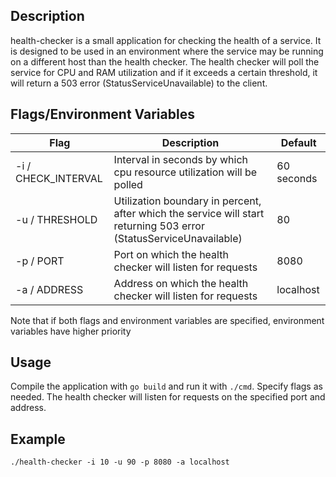 ## Description
health-checker is a small application for checking the health of a service. 
It is designed to be used in an environment where the service may be running on a different host than the 
health checker. The health checker will poll the service for CPU and RAM utilization and if it exceeds a certain threshold, 
it will return a 503 error (StatusServiceUnavailable) to the client.


## Flags/Environment Variables
| Flag                | Description                                                                                                        | Default    |
|---------------------|--------------------------------------------------------------------------------------------------------------------|------------|
| -i / CHECK_INTERVAL | Interval in seconds by which cpu resource utilization will be polled                                               | 60 seconds |
| -u / THRESHOLD      | Utilization boundary in percent, after which the service will start returning 503 error (StatusServiceUnavailable) | 80         |
| -p / PORT           | Port on which the health checker will listen for requests                                                          | 8080       |
| -a / ADDRESS        | Address on which the health checker will listen for requests                                                       | localhost  |

Note that if both flags and environment variables are specified, environment variables have higher priority

## Usage
Compile the application with `go build` and run it with `./cmd`. Specify flags as needed. 
The health checker will listen for requests on the specified port and address.

## Example
`./health-checker -i 10 -u 90 -p 8080 -a localhost`